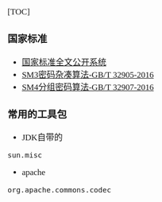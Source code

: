 <span  style="font-family: Simsun,serif; font-size: 17px; ">

[TOC]

### 国家标准

- [国家标准全文公开系统](https://openstd.samr.gov.cn/bzgk/gb/index)
- [SM3密码杂凑算法-GB/T 32905-2016](https://openstd.samr.gov.cn/bzgk/gb/newGbInfo?hcno=45B1A67F20F3BF339211C391E9278F5E)
- [SM4分组密码算法-GB/T 32907-2016](https://openstd.samr.gov.cn/bzgk/gb/newGbInfo?hcno=7803DE42D3BC5E80B0C3E5D8E873D56A)

### 常用的工具包

- JDK自带的

~~~
sun.misc
~~~

- apache

~~~
org.apache.commons.codec
~~~

</span>